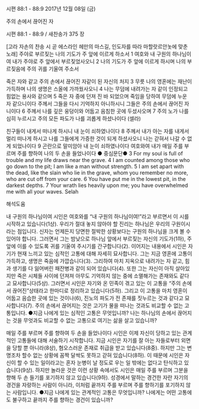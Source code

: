 시편 88:1 - 88:9 
2017년 12월 08일 (금)

주의 손에서 끊어진 자



시편 88:1 - 88:9 / 새찬송가 375 장


[고라 자손의 찬송 시 곧 에스라인 헤만의 마스길, 인도자를 따라 마할랏르안놋에 맞춘 노래]
주야로 부르짖는 나의 기도가 주 앞에 이르게 하소서
1 여호와 내 구원의 하나님이여 내가 주야로 주 앞에서 부르짖었사오니 2 나의 기도가 주 앞에 이르게 하시며 나의 부르짖음에 주의 귀를 기울여 주소서 

죽은 자와 같고 주의 손에서 끊어진 자같이 된 자신의 처지 
3 무릇 나의 영혼에는 재난이 가득하며 나의 생명은 스올에 가까웠사오니 4 나는 무덤에 내려가는 자 같이 인정되고 힘없는 용사와 같으며 5 죽은 자 중에 던져 진 바 되었으며 죽임을 당하여 무덤에 누운 자 같으니이다 주께서 그들을 다시 기억하지 아니하시니 그들은 주의 손에서 끊어진 자니이다 6 주께서 나를 깊은 웅덩이와 어둡고 음침한 곳에 두셨사오며 7 주의 노가 나를 심히 누르시고 주의 모든 파도가 나를 괴롭게 하셨나이다 (셀라)

친구들이 내게서 떠나게 하시니 내 눈이 쇠하였나이다
8 주께서 내가 아는 자를 내게서 멀리 떠나게 하시고 나를 그들에게 가증한 것이 되게 하셨사오니 나는 갇혀서 나갈 수 없게 되었나이다 9 곤란으로 말미암아 내 눈이 쇠하였나이다 여호와여 내가 매일 주를 부르며 주를 향하여 나의 두 손을 들었나이다
● 중심문단● 3 For my soul is full of trouble and my life draws near the grave. 4 I am counted among those who go down to the pit; I am like a man without strength. 5 I am set apart with the dead, like the slain who lie in the grave, whom you remember no more, who are cut off from your care. 6 You have put me in the lowest pit, in the darkest depths. 7 Your wrath lies heavily upon me; you have overwhelmed me with all your waves. Selah

해석도움





내 구원의 하나님이여
시인은 여호와를 “내 구원의 하나님이여!”라고 부르면서 이 시를 시작하고 있습니다(1상). 우리가 절대 놓지 않아야 할 진리는 하나님은 우리의 구원이시라는 점입니다. 신자는 언제든지 당면한 절박한 상황보다는 구원의 하나님을 크게 볼 수 있어야 합니다. 그러면서 그는 밤낮으로 하나님 앞에서 부르짖는 자신의 기도가(1하), 주 앞에 이를 수 있도록 귀를 기울여 주시기를 간구합니다(2). 이어지는 내용에서 시인은 자기가 현재 느끼고 있는 심적인 고통에 대해 자세히 묘사합니다. 그는 지금 영혼에 고통이 가득하고, 생명은 죽음에 가깝습니다(3). 그리하여 마치 지옥으로 내려가는 자 같고, 힘과 생기를 다 잃어버린 패잔병과 같이 되어 있습니다(4). 또한 그는 자신이 아직 살아있지만 죽은 시체들 사이에 던져져 아무도 기억하지 않는 중에 소멸해가는 존재와도 같다고 묘사합니다(5상). 그러면서 시인은 자기와 온 민족이 겪고 있는 이 고통을 “주의 손에서 끊어진”상태라고 한마디로 정리하고 있습니다(5하). 그리고 이 고통을 마치 영혼이 어둡고 음습한 곳에 있는 것이나(6), 진노의 파도가 전 존재를 짓누르는 것과 같다고 묘사합니다(7). 주의 손에서 끊어지는 것은 고기가 물을 떠나는 것과도 비교할 수 없는 고통입니다.
●지금 나에게 있는 심적인 고통은 무엇입니까? 나는 하나님의 손에서 끊어지는 것을 무엇과도 비교할 수 없는 고통으로 여기는 삶을 살고 있습니까?

매일 주를 부르며 주를 향하여 두 손을 들었나이다
시인은 이제 자신이 당하고 있는 관계적인 고통들에 대해 서술하기 시작합니다. 지금 시인은 자기를 잘 아는 자들로부터 외면을 당할 뿐 아니라(8상), 혐오스러운 존재로 취급을 받고 있습니다(8중). 하지만 그는 변명조차 할수 없는 상황에 꼼짝 달싹도 못하고 갇혀 있습니다(8하). 이 때문에 시인은 자신이 할 수 있는 일이라고는 혼자 눈병이 날 정도로 우는 일 밖에는 없다고 탄식하고 있습니다(9상). 하지만 놀라운 것은 이런 상황 속에서도 시인은 매일 주를 부르며 그분을 향해 두 손 들기를 포기하지 않고 있습니다(9하). 성경에서 말하는 경건한 자란 자기의 경건을 자랑하는 사람이 아니라, 이처럼 끝까지 주를 부르며 주를 향하기를 포기하지 않는 사람입니다. 
●지금 나에게 있는 관계적인 고통은 무엇입니까? 나에게는 어떤 고통에도 불구하고 끝까지 주를 향하는 경건이 있습니까?